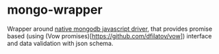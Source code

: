 # mongo-wrapper
Wrapper around [native mongodb javascript driver](https://github.com/mongodb/node-mongodb-native), that provides promise based (using (Vow promises)[https://github.com/dfilatov/vow]) interface and data validation with json schema.


